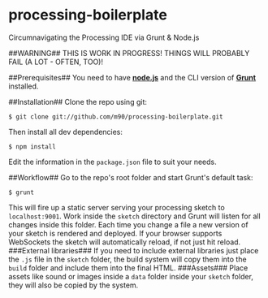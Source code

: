processing-boilerplate
======================

Circumnavigating the Processing IDE via Grunt &amp; Node.js

##WARNING##
THIS IS WORK IN PROGRESS! THINGS WILL PROBABLY FAIL (A LOT - OFTEN, TOO)!

##Prerequisites##
You need to have **[node.js](http://nodejs.org)** and the CLI version of **[Grunt](http://gruntjs.com)** installed.

##Installation##
Clone the repo using git:
```
$ git clone git://github.com/m90/processing-boilerplate.git
```
Then install all dev dependencies:
```
$ npm install
```
Edit the information in the `package.json` file to suit your needs.

##Workflow##
Go to the repo's root folder and start Grunt's default task:
```
$ grunt
```
This will fire up a static server serving your processing sketch to `localhost:9001`. Work inside the `sketch` directory and Grunt will listen for all changes inside this folder. Each time you change a file a new version of your sketch is rendered and deployed. If your browser supports WebSockets the sketch will automatically reload, if not just hit reload.
###External libraries###
If you need to include external libraries just place the `.js` file in the `sketch` folder, the build system will copy them into the `build` folder and include them into the final HTML.
###Assets###
Place assets like sound or images inside a `data` folder inside your `sketch` folder, they will also be copied by the system.